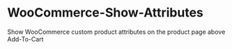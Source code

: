WooCommerce-Show-Attributes
===========================

Show WooCommerce custom product attributes on the product page above Add-To-Cart
